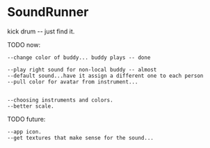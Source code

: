 SoundRunner
===========



kick drum -- just find it.

TODO now:

    --change color of buddy... buddy plays -- done
    
    --play right sound for non-local buddy -- almost
    --default sound...have it assign a different one to each person    
    --pull color for avatar from instrument...
    
    
    --choosing instruments and colors.
    --better scale.

TODO future:

    --app icon.
    --get textures that make sense for the sound...




